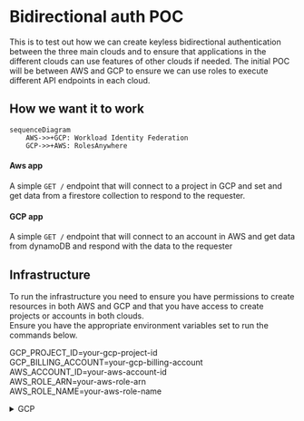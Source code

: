 # Bidirectional auth POC

This is to test out how we can create keyless bidirectional authentication between the three main clouds and to ensure
that applications in the different clouds can use features of other clouds if needed. The initial POC will be between 
AWS and GCP to ensure we can use roles to execute different API endpoints in each cloud.


## How we want it to work

```mermaid
sequenceDiagram
    AWS->>+GCP: Workload Identity Federation
    GCP->>+AWS: RolesAnywhere
```

#### Aws app

A simple `GET /` endpoint that will connect to a project in GCP and set and get data from a firestore collection to 
respond to the requester. 

#### GCP app

A simple `GET /` endpoint that will connect to an account in AWS and get data from dynamoDB and respond with the data 
to the requester

## Infrastructure

To run the infrastructure you need to ensure you have permissions to create resources in both AWS and GCP and that you
have access to create projects or accounts in both clouds.  
Ensure you have the appropriate environment variables set to run the commands below.

GCP_PROJECT_ID=your-gcp-project-id  
GCP_BILLING_ACCOUNT=your-gcp-billing-account  
AWS_ACCOUNT_ID=your-aws-account-id  
AWS_ROLE_ARN=your-aws-role-arn  
AWS_ROLE_NAME=your-aws-role-name  

<details>
  <summary>GCP</summary>
    
#### Prepare project
```shell
gcloud projects create ${GCP_PROJECT_ID}
gcloud beta billing projects link ${GCP_PROJECT_ID} --billing-account=${GCP_BILLING_ACCOUNT}
gcloud config set project "${GCP_PROJECT_ID}"

googleapis=( iam.googleapis.com iamcredentials.googleapis.com cloudresourcemanager.googleapis.com serviceusage.googleapis.com sts.googleapis.com )

# Enable APIs in GCP
for i in "${googleapis[@]}"
do
  gcloud services enable  "${i}"
done
```

#### Create Pool
```shell
gcloud iam workload-identity-pools create aws-to-gcp \
    --location="global" \
    --description="Workload identity pool for aws applications to connect to GCP APIs" \
    --display-name="aws-to-gcp"
    
gcloud iam workload-identity-pools providers create-aws staging-pool \
  --location="global"  \
  --workload-identity-pool="aws-to-gcp" \
  --account-id="${AWS_ACCOUNT_ID}"
```

#### Create service account and bindings
```shell
export PROJECT_NUMBER=`gcloud projects describe ${GCP_PROJECT_ID} --format='value(projectNumber)'`
gcloud iam service-accounts create aws-federated

gcloud iam service-accounts add-iam-policy-binding aws-federated@${GCP_PROJECT_ID}.iam.gserviceaccount.com   \
    --role roles/iam.workloadIdentityUser \
    --member "principal://iam.googleapis.com/projects/$PROJECT_NUMBER/locations/global/workloadIdentityPools/aws-to-gcp/subject/${AWS_ROLE_ARN}"
    
gcloud iam service-accounts add-iam-policy-binding aws-federated@${GCP_PROJECT_ID}.iam.gserviceaccount.com   \
    --role roles/iam.workloadIdentityUser \
    --member "principalSet://iam.googleapis.com/projects/$PROJECT_NUMBER/locations/global/workloadIdentityPools/aws-to-gcp/attribute.aws_role/arn:aws:sts::${AWS_ACCOUNT_ID}:assumed-role/${AWS_ROLE_NAME}" 
```

#### Get the configuration file
```shell
gcloud beta iam workload-identity-pools create-cred-config \
    projects/$PROJECT_NUMBER/locations/global/workloadIdentityPools/aws-to-gcp/providers/staging-pool \
    --service-account=aws-federated@${GCP_PROJECT_ID}.iam.gserviceaccount.com \
    --output-file=sts-creds.json \
    --aws
```

#### Setup permissions
```shell
gcloud projects add-iam-policy-binding ${GCP_PROJECT_ID} --member="serviceAccount:aws-federated@${GCP_PROJECT_ID}.iam.gserviceaccount.com" --role="roles/datastore.user"
```
</details>